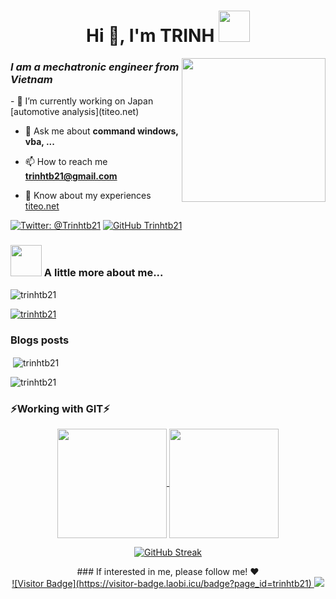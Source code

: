 <h1 align="center">Hi 👋, I'm TRINH <img src="https://media.giphy.com/media/mGcNjsfWAjY5AEZNw6/giphy.gif" width="50"></h1>
<img align='right' src="https://media.giphy.com/media/ieyl9zmCjO4b4t6qoY/giphy.gif" width="230">
<h3 align="left"><em>I am a mechatronic engineer from Vietnam</em></h3>
- 🔭 I’m currently working on Japan [automotive analysis](titeo.net)

- 💬 Ask me about **command windows, vba, ...**

- 📫 How to reach me **trinhtb21@gmail.com**

- 📄 Know about my experiences [titeo.net](titeo.net)

[![Twitter: @Trinhtb21](https://img.shields.io/twitter/follow/trinhtb21?logo=twitter&style=social)](https://twitter.com/trinhtb21)
[![GitHub Trinhtb21](https://img.shields.io/github/followers/trinhtb21?label=follow&style=social)](https://github.com/Trinhtb21)

### <img src="https://media.giphy.com/media/VgCDAzcKvsR6OM0uWg/giphy.gif" width="50"> A little more about me...  
<p align="left"> <img src="https://komarev.com/ghpvc/?username=trinhtb21&label=Profile%20views&color=0e75b6&style=flat" alt="trinhtb21" /> </p>

<p align="left"> <a href="https://github.com/ryo-ma/github-profile-trophy"><img src="https://github-profile-trophy.vercel.app/?username=trinhtb21" alt="trinhtb21" /></a> </p>


### Blogs posts
<!-- BLOG-POST-LIST:START -->
<!-- BLOG-POST-LIST:END -->

<p>&nbsp;<img align="center" src="https://github-readme-stats.vercel.app/api?username=trinhtb21&show_icons=true&locale=en" alt="trinhtb21" /></p>

<p><img align="center" src="https://github-readme-streak-stats.herokuapp.com/?user=trinhtb21&" alt="trinhtb21" /></p>

### ⚡Working with GIT⚡
   <div align=center>
    <a href="https://github.com/trinhtb21">
     <img height=175 align="center" src="https://github-readme-stats.vercel.app/api?username=trinhtb21&show_icons=true&theme=gotham">
    </a>
    <a href="https://github.com/trinhtb21">
     <img height=175 align="center" src="https://github-readme-stats.vercel.app/api/top-langs/?username=trinhtb21&layout=compact&theme=gotham" />
    </a>
   </div>
  <div align=center>
   <a href="https://github.com/trinhtb21">
 
 [![GitHub Streak](https://github-readme-streak-stats.herokuapp.com/?user=trinhtb21&theme=gotham)](https://github.com/trinhtb21)
  </a>
</div>
<div align="center">
### If interested in me, please follow me! ❤️
</div>
 
 <div align="center">
  <a href="https://github.com/trinhtb21">
  ![Visitor Badge](https://visitor-badge.laobi.icu/badge?page_id=trinhtb21)
  </a>
  <a href="https://github.com/trinhtb21">
    <img href="https://github.com/trinhtb21" src="https://img.shields.io/github/forks/trinhtb21"/>
  </a>
 </div>


